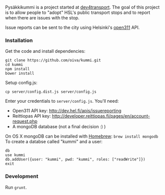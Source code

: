 Pysäkkikummi is a project started at [dev4transport](http://forumvirium.fi/tapahtuma/dev4transport-4-5102013). The goal of this project is to allow people to "adopt" HSL's public transport stops and to report when there are issues with the stop.

Issue reports can be sent to the city using Helsinki's [open311](http://open311.org/) API.

### Installation

Get the code and install dependencies:

    git clone https://github.com/oiva/kummi.git
    cd kummi
    npm install
    bower install

Setup config.js:

    cp server/config.dist.js server/config.js
    
Enter your credentials to `server/config.js`. You'll need:
* Open311 API key: http://dev.hel.fi/apis/issuereporting
* Reittiopas API key: http://developer.reittiopas.fi/pages/en/account-request.php
* A mongoDB database (not a final decision :) )

On OS X mongoDB can be installed with [Homebrew](http://brew.sh/): `brew install mongodb`
To create a databse called "kummi" and a user:

    db
    use kummi
    db.addUser({user: "kummi", pwd: "kummi", roles: ["readWrite"]})
    exit

### Development

Run `grunt`.
